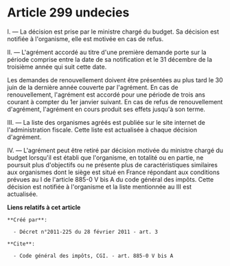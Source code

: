 # Article 299 undecies

I. ― La décision est prise par le ministre chargé du budget. Sa décision est notifiée à l'organisme, elle est motivée en cas
de refus. 

II. ― L'agrément accordé au titre d'une première demande porte sur la période comprise entre la date de sa notification et le
31 décembre de la troisième année qui suit cette date. 

Les demandes de renouvellement doivent être présentées au plus tard le 30 juin de la dernière année couverte par l'agrément.
En cas de renouvellement, l'agrément est accordé pour une période de trois ans courant à compter du 1er janvier suivant. En
cas de refus de renouvellement d'agrément, l'agrément en cours produit ses effets jusqu'à son terme. 

III. ― La liste des organismes agréés est publiée sur le site internet de l'administration fiscale. Cette liste est
actualisée à chaque décision d'agrément. 

IV. ― L'agrément peut être retiré par décision motivée du ministre chargé du budget lorsqu'il est établi que l'organisme, en
totalité ou en partie, ne poursuit plus d'objectifs ou ne présente plus de caractéristiques similaires aux organismes dont le
siège est situé en France répondant aux conditions prévues au I de l'article 885-0 V bis A du code général des impôts. Cette
décision est notifiée à l'organisme et la liste mentionnée au III est actualisée.

**Liens relatifs à cet article**

	**Créé par**:

	  - Décret n°2011-225 du 28 février 2011 - art. 3

	**Cite**:

	  - Code général des impôts, CGI. - art. 885-0 V bis A
